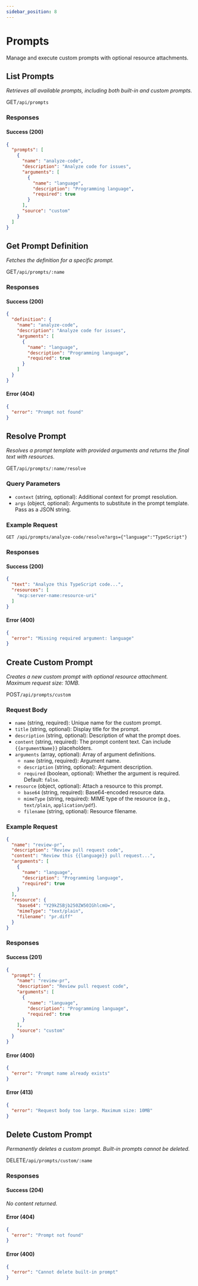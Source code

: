 ```yaml
---
sidebar_position: 8
---
```


# Prompts

Manage and execute custom prompts with optional resource attachments.

## List Prompts
*Retrieves all available prompts, including both built-in and custom prompts.*

<p class="api-endpoint-header"><span class="api-method get">GET</span><code>/api/prompts</code></p>

### Responses

#### Success (200)
```json
{
  "prompts": [
    {
      "name": "analyze-code",
      "description": "Analyze code for issues",
      "arguments": [
        {
          "name": "language",
          "description": "Programming language",
          "required": true
        }
      ],
      "source": "custom"
    }
  ]
}
```

## Get Prompt Definition
*Fetches the definition for a specific prompt.*

<p class="api-endpoint-header"><span class="api-method get">GET</span><code>/api/prompts/:name</code></p>

### Responses

#### Success (200)
```json
{
  "definition": {
    "name": "analyze-code",
    "description": "Analyze code for issues",
    "arguments": [
      {
        "name": "language",
        "description": "Programming language",
        "required": true
      }
    ]
  }
}
```

#### Error (404)
```json
{
  "error": "Prompt not found"
}
```

## Resolve Prompt
*Resolves a prompt template with provided arguments and returns the final text with resources.*

<p class="api-endpoint-header"><span class="api-method get">GET</span><code>/api/prompts/:name/resolve</code></p>

### Query Parameters
- `context` (string, optional): Additional context for prompt resolution.
- `args` (object, optional): Arguments to substitute in the prompt template. Pass as a JSON string.

### Example Request
```
GET /api/prompts/analyze-code/resolve?args={"language":"TypeScript"}
```

### Responses

#### Success (200)
```json
{
  "text": "Analyze this TypeScript code...",
  "resources": [
    "mcp:server-name:resource-uri"
  ]
}
```

#### Error (400)
```json
{
  "error": "Missing required argument: language"
}
```

## Create Custom Prompt
*Creates a new custom prompt with optional resource attachment. Maximum request size: 10MB.*

<p class="api-endpoint-header"><span class="api-method post">POST</span><code>/api/prompts/custom</code></p>

### Request Body
- `name` (string, required): Unique name for the custom prompt.
- `title` (string, optional): Display title for the prompt.
- `description` (string, optional): Description of what the prompt does.
- `content` (string, required): The prompt content text. Can include `{{argumentName}}` placeholders.
- `arguments` (array, optional): Array of argument definitions.
  - `name` (string, required): Argument name.
  - `description` (string, optional): Argument description.
  - `required` (boolean, optional): Whether the argument is required. Default: `false`.
- `resource` (object, optional): Attach a resource to this prompt.
  - `base64` (string, required): Base64-encoded resource data.
  - `mimeType` (string, required): MIME type of the resource (e.g., `text/plain`, `application/pdf`).
  - `filename` (string, optional): Resource filename.

### Example Request
```json
{
  "name": "review-pr",
  "description": "Review pull request code",
  "content": "Review this {{language}} pull request...",
  "arguments": [
    {
      "name": "language",
      "description": "Programming language",
      "required": true
    }
  ],
  "resource": {
    "base64": "Y29kZSBjb250ZW50IGhlcmU=",
    "mimeType": "text/plain",
    "filename": "pr.diff"
  }
}
```

### Responses

#### Success (201)
```json
{
  "prompt": {
    "name": "review-pr",
    "description": "Review pull request code",
    "arguments": [
      {
        "name": "language",
        "description": "Programming language",
        "required": true
      }
    ],
    "source": "custom"
  }
}
```

#### Error (400)
```json
{
  "error": "Prompt name already exists"
}
```

#### Error (413)
```json
{
  "error": "Request body too large. Maximum size: 10MB"
}
```

## Delete Custom Prompt
*Permanently deletes a custom prompt. Built-in prompts cannot be deleted.*

<p class="api-endpoint-header"><span class="api-method delete">DELETE</span><code>/api/prompts/custom/:name</code></p>

### Responses

#### Success (204)
*No content returned.*

#### Error (404)
```json
{
  "error": "Prompt not found"
}
```

#### Error (400)
```json
{
  "error": "Cannot delete built-in prompt"
}
```
